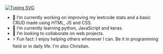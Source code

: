 [![Typing SVG](https://readme-typing-svg.demolab.com?font=Roboto+Mono&weight=500&size=25&duration=3000&pause=1000&color=F7F034&center=true&width=435&lines=%C2%A1Hello!+welcome+to+my+profile;%C2%A1Hola!+bienvenido+a+mi+perfil)](https://git.io/typing-svg)

- 🔭 I’m currently working on improving my leetcode stats and a basic CRUD made using HTML, JS and CSS.
- 🌱 I’m currently learning python, JavaScript and keras.
- 👯 I’m looking to collaborate on web projects.
- ⚡ Fun fact: I enjoy helping others whenever I can. Be it in programming field or in daily life. I'm also Christian.


